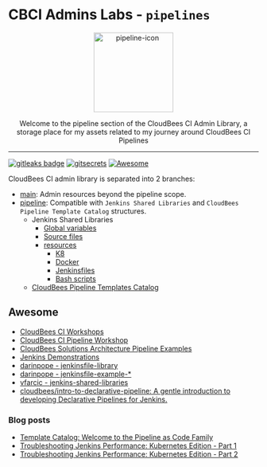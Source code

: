 # CBCI Admins Labs - `pipelines`

<p align="center">
  <img alt="pipeline-icon" src="https://www.jenkins.io/images/logos/plumber/plumber.png" height="160" />
  <p align="center">Welcome to the pipeline section of the CloudBees CI Admin Library, a storage place for my assets related to my journey around CloudBees CI Pipelines</p>
</p>

---

[![gitleaks badge](https://img.shields.io/badge/protected%20by-gitleaks-blue)](https://github.com/zricethezav/gitleaks#pre-commit) [![gitsecrets](https://img.shields.io/badge/protected%20by-gitsecrets-blue)](https://github.com/awslabs/git-secrets) [![Awesome](https://cdn.rawgit.com/sindresorhus/awesome/d7305f38d29fed78fa85652e3a63e154dd8e8829/media/badge.svg)](#awesome)

CloudBees CI admin library is separated into 2 branches:

- [main](https://github.com/carlosrodlop/cbci.jenkins-libs/tree/main): Admin resources beyond the pipeline scope.
- [pipeline](https://github.com/carlosrodlop/cbci.jenkins-libs/tree/pipelines/resources/docker/agents): Compatible with `Jenkins Shared Libraries` and `CloudBees Pipeline Template Catalog` structures.
  - Jenkins Shared Libraries
    - [Global variables](vars)
    - [Source files](src)
    - [resources](resources)
      - [K8](resources/k8s)
      - [Docker](resources/docker)
      - [Jenkinsfiles](resources/jenkinsfiles)
      - [Bash scripts](resources/bash)
  - [CloudBees Pipeline Templates Catalog](templates)

## Awesome

- [CloudBees CI Workshops](https://cloudbees-ci.labs.cb-sa.io/)
- [CloudBees CI Pipeline Workshop](https://cloudbees-ci-pipeline.labs.cb-sa.io/getting-started/)
- [CloudBees Solutions Architecture Pipeline Examples](https://github.com/beedemo)
- [Jenkins Demonstrations](https://github.com/jenkins-demo)
- [darinpope - jenkinsfile-library](https://github.com/darinpope/jenkinsfile-library)
- [darinpope - jenkinsfile-example-*](https://github.com/darinpope?language=&page=2&q=jenkins-example&sort=&tab=repositories)
- [vfarcic - jenkins-shared-libraries](https://github.com/vfarcic/jenkins-shared-libraries)
- [cloudbees/intro-to-declarative-pipeline: A gentle introduction to developing Declarative Pipelines for Jenkins.](https://github.com/cloudbees/intro-to-declarative-pipeline)

### Blog posts

- [Template Catalog: Welcome to the Pipeline as Code Family](https://www.cloudbees.com/blog/pipeline-as-code)
- [Troubleshooting Jenkins Performance: Kubernetes Edition - Part 1](https://www.cloudbees.com/blog/apm-tools-jenkins-performance)
- [Troubleshooting Jenkins Performance: Kubernetes Edition - Part 2](https://www.cloudbees.com/blog/application-performance-monitoring-tools)
